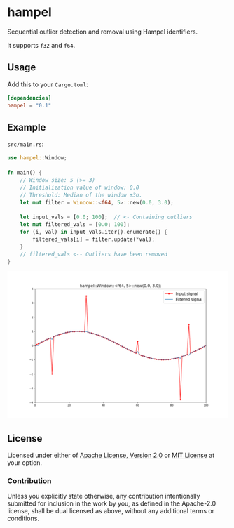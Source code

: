 # hampel

Sequential outlier detection and removal using Hampel identifiers.

It supports `f32` and `f64`.

## Usage

Add this to your `Cargo.toml`:

```toml
[dependencies]
hampel = "0.1"
```

## Example

`src/main.rs`:

```rust
use hampel::Window;

fn main() {
    // Window size: 5 (>= 3)
    // Initialization value of window: 0.0
    // Threshold: Median of the window ±3σ.
    let mut filter = Window::<f64, 5>::new(0.0, 3.0);
    
    let input_vals = [0.0; 100];  // <- Containing outliers
    let mut filtered_vals = [0.0; 100];
    for (i, val) in input_vals.iter().enumerate() {
        filtered_vals[i] = filter.update(*val);
    }
    // filtered_vals <-- Outliers have been removed
}
```

![example](./example.png)

## License

Licensed under either of
[Apache License, Version 2.0](https://www.apache.org/licenses/LICENSE-2.0)
or
[MIT License](https://opensource.org/licenses/MIT)
at your option.

### Contribution

Unless you explicitly state otherwise, any contribution intentionally submitted for inclusion in the work by you, as defined in the Apache-2.0 license, shall be dual licensed as above, without any additional terms or conditions.

